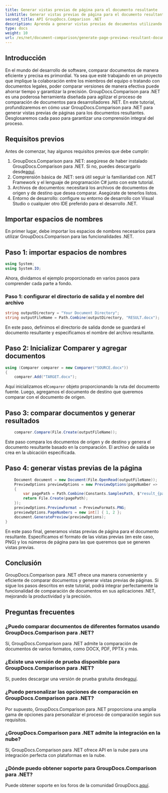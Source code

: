 ```yaml
---
title: Generar vistas previas de página para el documento resultante
linktitle: Generar vistas previas de página para el documento resultante
second_title: API GroupDocs.Comparison .NET
description: Aprenda a generar vistas previas de documentos utilizando GroupDocs.Comparison para .NET. Compare documentos de manera eficiente y precisa.
type: docs
weight: 10
url: /es/net/document-comparison/generate-page-previews-resultant-document/
---
```

## Introducción
En el mundo del desarrollo de software, comparar documentos de manera eficiente y precisa es primordial. Ya sea que esté trabajando en un proyecto que implique la colaboración entre los miembros del equipo o tratando con documentos legales, poder comparar versiones de manera efectiva puede ahorrar tiempo y garantizar la precisión. GroupDocs.Comparison para .NET es una poderosa herramienta diseñada para agilizar el proceso de comparación de documentos para desarrolladores .NET. En este tutorial, profundizaremos en cómo usar GroupDocs.Comparison para .NET para generar vistas previas de páginas para los documentos resultantes. Desglosaremos cada paso para garantizar una comprensión integral del proceso.
## Requisitos previos
Antes de comenzar, hay algunos requisitos previos que debe cumplir:
1.  GroupDocs.Comparison para .NET: asegúrese de haber instalado GroupDocs.Comparison para .NET. Si no, puedes descargarlo desde[aquí](https://releases.groupdocs.com/comparison/net/).
2. Comprensión básica de .NET: será útil seguir la familiaridad con .NET Framework y el lenguaje de programación C# junto con este tutorial.
3. Archivos de documentos: necesitará los archivos de documentos de origen y de destino que desea comparar. Asegúrate de tenerlos listos.
4. Entorno de desarrollo: configure su entorno de desarrollo con Visual Studio o cualquier otro IDE preferido para el desarrollo .NET.

## Importar espacios de nombres
En primer lugar, debe importar los espacios de nombres necesarios para utilizar GroupDocs.Comparison para las funcionalidades .NET.
## Paso 1: importar espacios de nombres
```csharp
using System;
using System.IO;
```
Ahora, dividamos el ejemplo proporcionado en varios pasos para comprender cada parte a fondo.
### Paso 1: configurar el directorio de salida y el nombre del archivo
```csharp
string outputDirectory = "Your Document Directory";
string outputFileName = Path.Combine(outputDirectory, "RESULT.docx");
```
En este paso, definimos el directorio de salida donde se guardará el documento resultante y especificamos el nombre del archivo resultante.
## Paso 2: Inicializar Comparer y agregar documentos
```csharp
using (Comparer comparer = new Comparer("SOURCE.docx"))
{
    comparer.Add("TARGET.docx");
```
 Aquí inicializamos el`Comparer` objeto proporcionando la ruta del documento fuente. Luego, agregamos el documento de destino que queremos comparar con el documento de origen.
## Paso 3: comparar documentos y generar resultados
```csharp
    comparer.Compare(File.Create(outputFileName));
```
Este paso compara los documentos de origen y de destino y genera el documento resultante basado en la comparación. El archivo de salida se crea en la ubicación especificada.
## Paso 4: generar vistas previas de la página
```csharp
    Document document = new Document(File.OpenRead(outputFileName));
    PreviewOptions previewOptions = new PreviewOptions(pageNumber =>
    {
        var pagePath = Path.Combine(Constants.SamplesPath, $"result_{pageNumber}.png");
        return File.Create(pagePath);
    });
    previewOptions.PreviewFormat = PreviewFormats.PNG;
    previewOptions.PageNumbers = new int[] { 1, 2 };
    document.GeneratePreview(previewOptions);
}
```
En este paso final, generamos vistas previas de página para el documento resultante. Especificamos el formato de las vistas previas (en este caso, PNG) y los números de página para las que queremos que se generen vistas previas.

## Conclusión
GroupDocs.Comparison para .NET ofrece una manera conveniente y eficiente de comparar documentos y generar vistas previas de páginas. Si sigue los pasos descritos en este tutorial, podrá integrar perfectamente la funcionalidad de comparación de documentos en sus aplicaciones .NET, mejorando la productividad y la precisión.
## Preguntas frecuentes
### ¿Puedo comparar documentos de diferentes formatos usando GroupDocs.Comparison para .NET?
Sí, GroupDocs.Comparison para .NET admite la comparación de documentos de varios formatos, como DOCX, PDF, PPTX y más.
### ¿Existe una versión de prueba disponible para GroupDocs.Comparison para .NET?
 Sí, puedes descargar una versión de prueba gratuita desde[aquí](https://releases.groupdocs.com/).
### ¿Puedo personalizar las opciones de comparación en GroupDocs.Comparison para .NET?
Por supuesto, GroupDocs.Comparison para .NET proporciona una amplia gama de opciones para personalizar el proceso de comparación según sus requisitos.
### ¿GroupDocs.Comparison para .NET admite la integración en la nube?
Sí, GroupDocs.Comparison para .NET ofrece API en la nube para una integración perfecta con plataformas en la nube.
### ¿Dónde puedo obtener soporte para GroupDocs.Comparison para .NET?
 Puede obtener soporte en los foros de la comunidad GroupDocs.[aquí](https://forum.groupdocs.com/c/comparison/12).